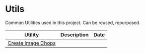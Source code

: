# Utils 



Common Utilities used in this project. Can be reused, repurposed. 



|Utility|Description|Date|
|-|-|-|
|[Create Image Chops](./create_image_chops.ipynb)|||